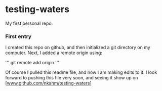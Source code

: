 testing-waters
==============

My first personal repo.

### First entry

I created this repo on github, and then initialized a git directory on my computer. Next, I added a remote origin using:

'''
git remote add origin <url>
''' 

Of course I pulled this readme file, and now I am making edits to it.
I look forward to pushing this file very soon, and seeing it show up on [www.github.com/nkahm/testing-waters]

[www.github.com/nkahm/testing-waters]: http://github.com/nkahm/testing-waters

